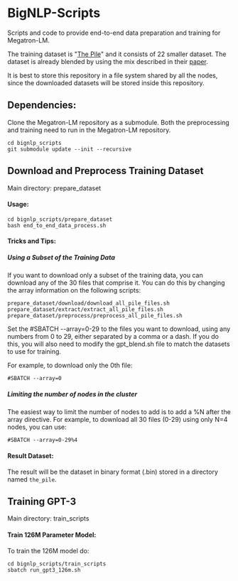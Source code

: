 # BigNLP-Scripts

Scripts and code to provide end-to-end data preparation and training for
Megatron-LM.

The training dataset is "[The Pile](https://pile.eleuther.ai/)" and it consists
of 22 smaller dataset. The dataset is already blended by using the mix
described in their [paper](https://arxiv.org/pdf/2101.00027.pdf).

It is best to store this repository in a file system shared by all the nodes,
since the downloaded datasets will be stored inside this repository.


## Dependencies:
Clone the Megatron-LM repository as a submodule.
Both the preprocessing and training need to run in the Megatron-LM repository.
```
cd bignlp_scripts
git submodule update --init --recursive
```


## Download and Preprocess Training Dataset
Main directory: prepare_dataset


#### Usage:
```
cd bignlp_scripts/prepare_dataset
bash end_to_end_data_process.sh
```

#### Tricks and Tips:
##### Using a Subset of the Training Data
If you want to download only a subset of the training data, you can download
any of the 30 files that comprise it. You can do this by changing the array
information on the following scripts:
```
prepare_dataset/download/download_all_pile_files.sh
prepare_dataset/extract/extract_all_pile_files.sh
prepare_dataset/preprocess/preprocess_all_pile_files.sh
```
Set the #SBATCH --array=0-29 to the files you want to download, using any
numbers from 0 to 29, either separated by a comma or a dash.
If you do this, you will also need to modify the gpt_blend.sh file to match the
datasets to use for training.

For example, to download only the 0th file:
```
#SBATCH --array=0
```


##### Limiting the number of nodes in the cluster
The easiest way to limit the number of nodes to add is to add a %N after the
array directive. For example, to download all 30 files (0-29) using only N=4
nodes, you can use:
```
#SBATCH --array=0-29%4
```


#### Result Dataset:
The result will be the dataset in binary format (.bin) stored in a directory
named `the_pile`.



## Training GPT-3
Main directory: train_scripts

#### Train 126M Parameter Model:
To train the 126M model do:
```
cd bignlp_scripts/train_scripts
sbatch run_gpt3_126m.sh
```


